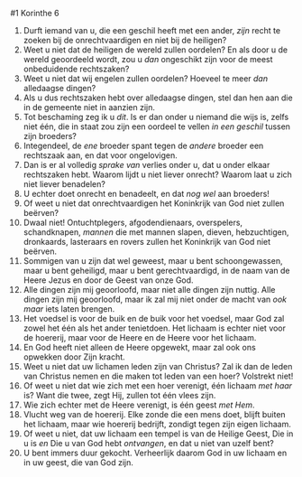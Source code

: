 #1 Korinthe 6
1. Durft iemand van u, die een geschil heeft met een ander, *zijn* recht te zoeken bij de onrechtvaardigen en niet bij de heiligen?
2. Weet u niet dat de heiligen de wereld zullen oordelen? En als door u de wereld geoordeeld wordt, zou u *dan* ongeschikt zijn voor de meest onbeduidende rechtszaken?
3. Weet u niet dat wij engelen zullen oordelen? Hoeveel te meer *dan* alledaagse dingen?
4. Als u dus rechtszaken hebt over alledaagse dingen, stel dan hen aan die in de gemeente niet in aanzien zijn.
5. Tot beschaming zeg ik u *dit*. Is er dan onder u niemand die wijs is, zelfs niet één, die in staat zou zijn een oordeel te vellen *in een geschil* tussen zijn broeders?
6. Integendeel, de *ene* broeder spant tegen de *andere* broeder een rechtszaak aan, en dat voor ongelovigen.
7. Dan is er al volledig *sprake van* verlies onder u, dat u onder elkaar rechtszaken hebt. Waarom lijdt u niet liever onrecht? Waarom laat u zich niet liever benadelen?
8. U echter doet onrecht en benadeelt, en dat *nog wel* aan broeders!
9. Of weet u niet dat onrechtvaardigen het Koninkrijk van God niet zullen beërven?
10. Dwaal niet! Ontuchtplegers, afgodendienaars, overspelers, schandknapen, *mannen* die met mannen slapen, dieven, hebzuchtigen, dronkaards, lasteraars en rovers zullen het Koninkrijk van God niet beërven.
11. Sommigen van u zijn dat wel geweest, maar u bent schoongewassen, maar u bent geheiligd, maar u bent gerechtvaardigd, in de naam van de Heere Jezus en door de Geest van onze God.
12. Alle dingen zijn mij geoorloofd, maar niet alle dingen zijn nuttig. Alle dingen zijn mij geoorloofd, maar ik zal mij niet onder de macht van *ook maar* iets laten brengen.
13. Het voedsel is voor de buik en de buik voor het voedsel, maar God zal zowel het één als het ander tenietdoen. Het lichaam is echter niet voor de hoererij, maar voor de Heere en de Heere voor het lichaam.
14. En God heeft niet alleen de Heere opgewekt, maar zal ook ons opwekken door Zijn kracht.
15. Weet u niet dat uw lichamen leden zijn van Christus? Zal ik dan de leden van Christus nemen en die maken tot leden van een hoer? Volstrekt niet!
16. Of weet u niet dat wie zich met een hoer verenigt, één lichaam *met haar* is? Want die twee, zegt Hij, zullen tot één vlees zijn.
17. Wie zich echter met de Heere verenigt, is één geest *met Hem*.
18. Vlucht weg van de hoererij. Elke zonde die een mens doet, blijft buiten het lichaam, maar wie hoererij bedrijft, zondigt tegen zijn eigen lichaam.
19. Of weet u niet, dat uw lichaam een tempel is van de Heilige Geest, Die in u is *en* Die u van God hebt *ontvangen*, en dat u niet van uzelf bent?
20. U bent immers duur gekocht. Verheerlijk daarom God in uw lichaam en in uw geest, die van God zijn.
